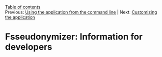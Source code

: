 [Table of contents](_tableOfContents.md)  
Previous: [Using the application from the command line](commandline.md) | Next: [Customizing the application](customizing.md)

# Fsseudonymizer: Information for developers